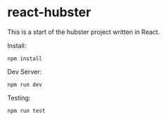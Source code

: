 # react-hubster

This is a start of the hubster project written in React.

Install:

`npm install`


Dev Server:

`npm run dev`


Testing:

`npm run test`
